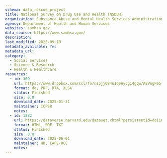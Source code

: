 ```yaml
---
schema: data_rescue_project 
title: National Survey on Drug Use and Health (NSDUH)
organization: Substance Abuse and Mental Health Services Administration
agency: Department of Health and Human Services
websites: samhsa.gov
data_source: https://www.samhsa.gov/
description: 
last_modified: 2025-09-18
metadata_available: Yes
metadata_url: 
category:
  - Social Services 
  - Science & Research 
  - Health & Healthcare 
resources:
  - id: 309
    url: https://www.dropbox.com/scl/fo/nz5jj684u1qeeycgi4gqw/AEVngPe5-PcLXciOMVGEA50?rlkey=zdj29x6yim2akimz45k0aht4o&dl=0
    format: do, PDF, DTA, XLSX
    status: Finished
    size: 0.0
    download_date: 2025-01-31
    maintainer: ICPSR
    notes: 
  - id: 1282
    url: https://dataverse.harvard.edu/dataset.xhtml?persistentId=doi10.7910/DVN/AA28CJ
    format: HTML, PDF, TXT
    status: Finished
    size: 0.0
    download_date: 2025-06-01
    maintainer: HD, CAFE-RCC
    notes: 
---
```


